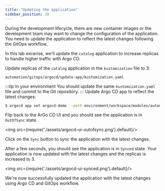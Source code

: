 ```yaml
---
title: "Updating the application"
sidebar_position: 20
---
```


During the development lifecycle, there are new container images or the development team may want to change the configuration of the application. You need to update the application to reflect the latest changes following the GitOps workflow.

In this lab excerise, we'll update the `catalog` application to increase replicas to handle higher traffic with Argo CD. 

Update replicas of the `catalog` application in the `kuztomization` file to 3:

```file
automation/gitops/argocd/update-app/kustomization.yaml
```

:::tip In your environment
You should update the same `kustomization.yaml` file and commit to the Git repository.
:::
Update Argo CD app to reflect the latest changes:

```bash
$ argocd app set argocd-demo --path environment/workspace/modules/automation/gitops/argocd/update-app
``` 

Flip back to the ArGo CD UI and you should see the application is in `OutOfSync` state.

<img src={require('./assets/argocd-ui-outofsync.png').default}/>

Click on the `Sync` button to sync the application with the latest changes.

After a few seconds, you should see the application is in `Synced` state. Your application is now updated with the latest changes and the replicas is increased to 3.

<img src={require('./assets/argocd-ui-synced.png').default}/>

We're now successfully updated the application with the latest changes using Argo CD and GitOps workflow.